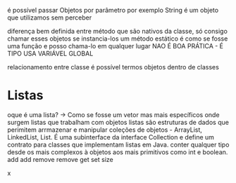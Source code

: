 é possível passar Objetos por parâmetro
por exemplo String é um objeto que utilizamos sem perceber

diferença bem definida entre método que são nativos da classe, só consigo chamar esses objetos se instancia-los
um método estático é como se fosse uma função e posso chama-lo em qualquer lugar NAO É BOA PRÁTICA - É TIPO USA VARIÁVEL GLOBAL

relacionamento entre classe
é possível termos objetos dentro de classes

# Listas

oque é uma lista? 
-> Como se fosse um vetor mas mais específicos onde surgem listas que trabalham com objetos
listas são estruturas de dados que perimitem arrmazenar e manipular coleções de objetos - ArrayList, LinkedList, List.
É uma subinterface da interface Collection e define um contrato para classes que implementam listas em Java. 
conter qualquer tipo desde os mais complexos à objetos aos mais primitivos como int e boolean.
	add
	add
	remove
	remove
	get
	set
	size

x